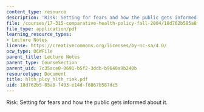 ```yaml
---
content_type: resource
description: 'Risk: Setting for fears and how the public gets informed about it.'
file: /courses/17-315-comparative-health-policy-fall-2004/18d762b585a8f493e14df6867b587dc5_hlth_plcy_hlth_risk.pdf
file_type: application/pdf
learning_resource_types:
- Lecture Notes
license: https://creativecommons.org/licenses/by-nc-sa/4.0/
ocw_type: OCWFile
parent_title: Lecture Notes
parent_type: CourseSection
parent_uid: 7c35ace0-0691-b5f2-3ddb-b9640a9b240b
resourcetype: Document
title: hlth_plcy_hlth_risk.pdf
uid: 18d762b5-85a8-f493-e14d-f6867b587dc5
---
```

Risk: Setting for fears and how the public gets informed about it.